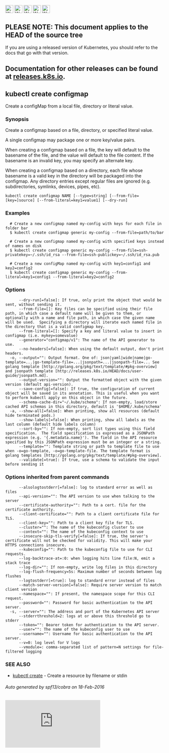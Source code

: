 <!-- BEGIN MUNGE: UNVERSIONED_WARNING -->

<!-- BEGIN STRIP_FOR_RELEASE -->

<img src="http://kubernetes.io/img/warning.png" alt="WARNING"
     width="25" height="25">
<img src="http://kubernetes.io/img/warning.png" alt="WARNING"
     width="25" height="25">
<img src="http://kubernetes.io/img/warning.png" alt="WARNING"
     width="25" height="25">
<img src="http://kubernetes.io/img/warning.png" alt="WARNING"
     width="25" height="25">
<img src="http://kubernetes.io/img/warning.png" alt="WARNING"
     width="25" height="25">

<h2>PLEASE NOTE: This document applies to the HEAD of the source tree</h2>

If you are using a released version of Kubernetes, you should
refer to the docs that go with that version.

Documentation for other releases can be found at
[releases.k8s.io](http://releases.k8s.io).
</strong>
--

<!-- END STRIP_FOR_RELEASE -->

<!-- END MUNGE: UNVERSIONED_WARNING -->

## kubectl create configmap

Create a configMap from a local file, directory or literal value.

### Synopsis


Create a configmap based on a file, directory, or specified literal value.

A single configmap may package one or more key/value pairs.

When creating a configmap based on a file, the key will default to the basename of the file, and the value will
default to the file content.  If the basename is an invalid key, you may specify an alternate key.

When creating a configmap based on a directory, each file whose basename is a valid key in the directory will be
packaged into the configmap.  Any directory entries except regular files are ignored (e.g. subdirectories,
symlinks, devices, pipes, etc).


```
kubectl create configmap NAME [--type=string] [--from-file=[key=]source] [--from-literal=key1=value1] [--dry-run]
```

### Examples

```
  # Create a new configmap named my-config with keys for each file in folder bar
  $ kubectl create configmap generic my-config --from-file=path/to/bar

  # Create a new configmap named my-config with specified keys instead of names on disk
  $ kubectl create configmap generic my-config --from-file=ssh-privatekey=~/.ssh/id_rsa --from-file=ssh-publickey=~/.ssh/id_rsa.pub

  # Create a new configMap named my-config with key1=config1 and key2=config2
  $ kubectl create configmap generic my-config --from-literal=key1=config1 --from-literal=key2=config2
```

### Options

```
      --dry-run[=false]: If true, only print the object that would be sent, without sending it.
      --from-file=[]: Key files can be specified using their file path, in which case a default name will be given to them, or optionally with a name and file path, in which case the given name will be used.  Specifying a directory will iterate each named file in the directory that is a valid configmap key.
      --from-literal=[]: Specify a key and literal value to insert in configmap (i.e. mykey=somevalue)
      --generator="configmap/v1": The name of the API generator to use.
      --no-headers[=false]: When using the default output, don't print headers.
  -o, --output="": Output format. One of: json|yaml|wide|name|go-template=...|go-template-file=...|jsonpath=...|jsonpath-file=... See golang template [http://golang.org/pkg/text/template/#pkg-overview] and jsonpath template [http://releases.k8s.io/HEAD/docs/user-guide/jsonpath.md].
      --output-version="": Output the formatted object with the given version (default api-version).
      --save-config[=false]: If true, the configuration of current object will be saved in its annotation. This is useful when you want to perform kubectl apply on this object in the future.
      --schema-cache-dir="~/.kube/schema": If non-empty, load/store cached API schemas in this directory, default is '$HOME/.kube/schema'
  -a, --show-all[=false]: When printing, show all resources (default hide terminated pods.)
      --show-labels[=false]: When printing, show all labels as the last column (default hide labels column)
      --sort-by="": If non-empty, sort list types using this field specification.  The field specification is expressed as a JSONPath expression (e.g. '{.metadata.name}'). The field in the API resource specified by this JSONPath expression must be an integer or a string.
      --template="": Template string or path to template file to use when -o=go-template, -o=go-template-file. The template format is golang templates [http://golang.org/pkg/text/template/#pkg-overview].
      --validate[=true]: If true, use a schema to validate the input before sending it
```

### Options inherited from parent commands

```
      --alsologtostderr[=false]: log to standard error as well as files
      --api-version="": The API version to use when talking to the server
      --certificate-authority="": Path to a cert. file for the certificate authority.
      --client-certificate="": Path to a client certificate file for TLS.
      --client-key="": Path to a client key file for TLS.
      --cluster="": The name of the kubeconfig cluster to use
      --context="": The name of the kubeconfig context to use
      --insecure-skip-tls-verify[=false]: If true, the server's certificate will not be checked for validity. This will make your HTTPS connections insecure.
      --kubeconfig="": Path to the kubeconfig file to use for CLI requests.
      --log-backtrace-at=:0: when logging hits line file:N, emit a stack trace
      --log-dir="": If non-empty, write log files in this directory
      --log-flush-frequency=5s: Maximum number of seconds between log flushes
      --logtostderr[=true]: log to standard error instead of files
      --match-server-version[=false]: Require server version to match client version
      --namespace="": If present, the namespace scope for this CLI request.
      --password="": Password for basic authentication to the API server.
  -s, --server="": The address and port of the Kubernetes API server
      --stderrthreshold=2: logs at or above this threshold go to stderr
      --token="": Bearer token for authentication to the API server.
      --user="": The name of the kubeconfig user to use
      --username="": Username for basic authentication to the API server.
      --v=0: log level for V logs
      --vmodule=: comma-separated list of pattern=N settings for file-filtered logging
```

### SEE ALSO

* [kubectl create](kubectl_create.md)	 - Create a resource by filename or stdin

###### Auto generated by spf13/cobra on 18-Feb-2016

<!-- BEGIN MUNGE: GENERATED_ANALYTICS -->
[![Analytics](https://kubernetes-site.appspot.com/UA-36037335-10/GitHub/docs/user-guide/kubectl/kubectl_create_configmap.md?pixel)]()
<!-- END MUNGE: GENERATED_ANALYTICS -->
